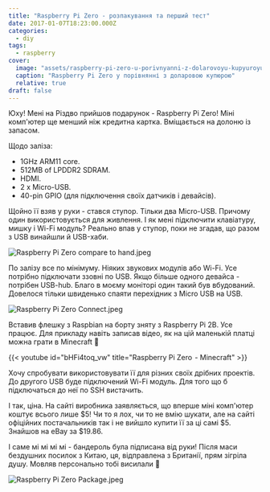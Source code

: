 ```yaml
---
title: "Raspberry Pi Zero - розпакування та перший тест"
date: 2017-01-07T18:23:00.000Z
categories:
  - diy
tags:
  - raspberry
cover:
  image: "assets/raspberry-pi-zero-u-porivnyanni-z-dolarovoyu-kupyuroyu-9ac4.jpg"
  caption: "Raspberry Pi Zero у порівнянні з доларовою купюрою"
  relative: true
draft: false
---
```


Юху! Мені на Різдво прийшов подарунок - Raspberry Pi Zero! Міні комп'ютер ще менший ніж кредитна картка. Вміщається на долоню із запасом.

Щодо заліза:

- 1GHz ARM11 core.
- 512MB of LPDDR2 SDRAM.
- HDMI.
- 2 x Micro-USB.
- 40-pin GPIO (для підключення своїх датчиків і девайсів).

Щойно її взяв у руки - стався ступор. Тільки два Micro-USB. Причому один використовується для живлення. І як мені підключити клавіатуру, мишку і Wi-Fi модуль? Реально впав у ступор, поки не згадав, що разом з USB винайшли й USB-хаби.

![Raspberry Pi Zero compare to hand.jpeg](assets/raspberry-pi-zero-compare-to-hand-a0c3.jpg)

По залізу все по мінімуму. Ніяких звукових модулів або Wi-Fi. Усе потрібно підключати ззовні по USB. Якщо більше одного девайса - потрібен USB-hub. Благо в моєму моніторі один такий був вбудований. Довелося тільки швиденько спаяти перехідник з Micro USB на USB.

![Raspberry Pi Zero Connect.jpeg](assets/raspberry-pi-zero-connect-9555.jpg)

Вставив флешку з Raspbian на борту зняту з Raspberry Pi 2B. Усе працює. Для прикладу навіть записав відео, як на цій маленькій платці можна грати в Minecraft 🙂

{{< youtube id="bHFi4toq_vw" title="Raspberry Pi Zero  - Minecraft" >}}

Хочу спробувати використовувати її для різних своїх дрібних проектів. До другого USB буде підключений Wi-Fi модуль. Для того що б підключаться до неї по SSH вистачить.

І так, ціна. На сайті виробника заявляється, що вперше міні комп'ютер коштує всього лише $5! Чи то я лох, чи то не вмію шукати, але на сайті офіційних постачальників так і не вийшло купити її за ці самі $5. Знайшов на eBay за $19.86.

І саме мі мі мі мі - бандероль була підписана від руки! Після маси бездушних посилок з Китаю, ця, відправлена з Британії, прям зігріла душу. Мовляв персонально тобі висилали 🙂

![Raspberry Pi Zero Package.jpeg](assets/raspberry-pi-zero-package-9788.jpg)
